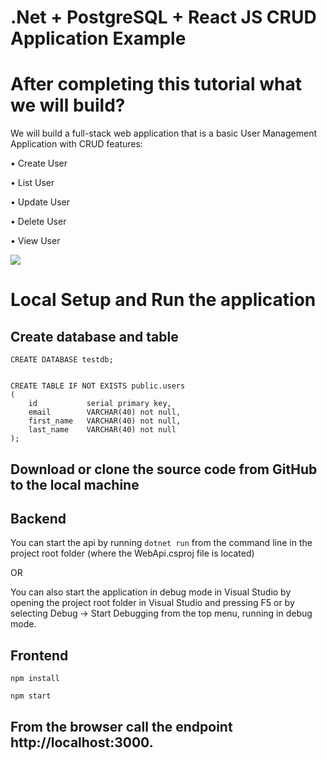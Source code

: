 # .Net + PostgreSQL + React JS CRUD Application Example

# After completing this tutorial what we will build? 
We will build a full-stack web application that is a basic User Management Application with CRUD features: 

• Create User 

• List User 

• Update User 

• Delete User 

• View User

<img src="https://blogger.googleusercontent.com/img/b/R29vZ2xl/AVvXsEhI1-5A8pPKNYkDAiLgCclIbeE_BOcJPw8CZgU5lXaRDyOv9RsRyWhctgn-ouIkWkXGiF6-cyOSXNe7ANxhWmMeNUUk9PFgSKYyhsyLY5ffe2icicf72AfhGOPmwtl2tO_e0HI9YOGkefB8kIOPCMsghI00qSyh_EKAlYjNNGlnJ78CnBJWNeTx-PEY5A/s1308/userlist.png">


# Local Setup and Run the application

<h2>Create database and table</h2>

```CREATE DATABASE testdb;```

```

CREATE TABLE IF NOT EXISTS public.users
(
    id           serial primary key,
    email        VARCHAR(40) not null,
    first_name   VARCHAR(40) not null,
    last_name    VARCHAR(40) not null
);

```

<h2> Download or clone the source code from GitHub to the local machine</h2>

<h2> Backend</h2>

You can start the api by running ```dotnet run``` from the command line in the project root folder (where the WebApi.csproj file is located)

OR

You can also start the application in debug mode in Visual Studio by opening the project root folder in Visual Studio and pressing F5 or by selecting Debug -> Start Debugging from the top menu, running in debug mode.

<h2>Frontend</h2>

```npm install```

```npm start```

<h2>From the browser call the endpoint http://localhost:3000.</h2>
